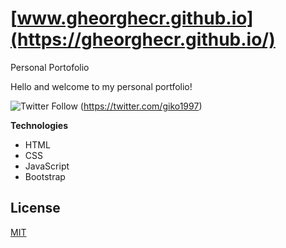 # [www.gheorghecr.github.io](https://gheorghecr.github.io/)
Personal Portofolio

Hello and welcome to my personal portfolio!

![Twitter Follow](https://img.shields.io/twitter/follow/giko1997?label=Follow%20me%20%40giko1997&style=social) (https://twitter.com/giko1997)


**Technologies**

- HTML
- CSS
- JavaScript
- Bootstrap

## License
[MIT](https://choosealicense.com/licenses/mit/)